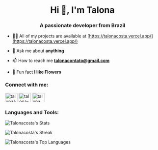 <h1 align="center">Hi 👋, I'm Talona</h1>
<h3 align="center">A passionate developer from Brazil</h3>



- 👨‍💻 All of my projects are available at [https://talonacosta.vercel.app/](https://talonacosta.vercel.app/)

- 💬 Ask me about **anything**

- 📫 How to reach me **talonacontato@gmail.com**

- 🌺 Fun fact **I like Flowers**

<h3 align="left">Connect with me:</h3>
<p align="left">
<a href="https://twitter.com/talonaa_" target="blank"><img align="center" src="https://raw.githubusercontent.com/rahuldkjain/github-profile-readme-generator/master/src/images/icons/Social/twitter.svg" alt="talonaa_" height="30" width="40" /></a>
<a href="https://linkedin.com/in/talona-costa" target="blank"><img align="center" src="https://raw.githubusercontent.com/rahuldkjain/github-profile-readme-generator/master/src/images/icons/Social/linked-in-alt.svg" alt="talona-costa" height="30" width="40" /></a>
<a href="https://discord.gg/f5dBAWrXkB" target="blank"><img align="center" src="https://raw.githubusercontent.com/rahuldkjain/github-profile-readme-generator/master/src/images/icons/Social/discord.svg" alt="talona_" height="30" width="40" /></a>
</p>

<h3 align="left">Languages and Tools:</h3>

![Talonacosta's Stats](https://github-readme-stats.vercel.app/api?username=Talonacosta&theme=midnight-purple&show_icons=true&hide_border=false&count_private=true)

![Talonacosta's Streak](https://github-readme-streak-stats.herokuapp.com/?user=Talonacosta&theme=midnight-purple&hide_border=false)

![Talonacosta's Top Languages](https://github-readme-stats.vercel.app/api/top-langs/?username=Talonacosta&theme=midnight-purple&show_icons=true&hide_border=false&layout=compact)

